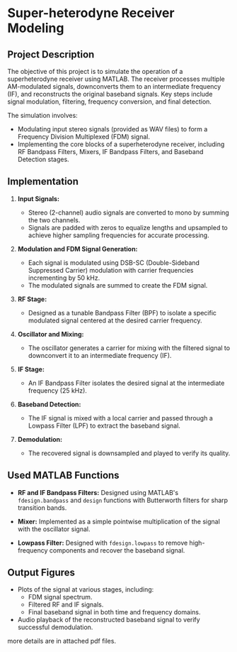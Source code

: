 # Super-heterodyne Receiver Modeling

## Project Description

The objective of this project is to simulate the operation of a superheterodyne receiver using MATLAB. The receiver processes multiple AM-modulated signals, downconverts them to an intermediate frequency (IF), and reconstructs the original baseband signals. Key steps include signal modulation, filtering, frequency conversion, and final detection.

The simulation involves:

- Modulating input stereo signals (provided as WAV files) to form a Frequency Division Multiplexed (FDM) signal.
- Implementing the core blocks of a superheterodyne receiver, including RF Bandpass Filters, Mixers, IF Bandpass Filters, and Baseband Detection stages.

## Implementation

1. **Input Signals:**

   - Stereo (2-channel) audio signals are converted to mono by summing the two channels.
   - Signals are padded with zeros to equalize lengths and upsampled to achieve higher sampling frequencies for accurate processing.

2. **Modulation and FDM Signal Generation:**

   - Each signal is modulated using DSB-SC (Double-Sideband Suppressed Carrier) modulation with carrier frequencies incrementing by 50 kHz.
   - The modulated signals are summed to create the FDM signal.

3. **RF Stage:**

   - Designed as a tunable Bandpass Filter (BPF) to isolate a specific modulated signal centered at the desired carrier frequency.

4. **Oscillator and Mixing:**

   - The oscillator generates a carrier for mixing with the filtered signal to downconvert it to an intermediate frequency (IF).

5. **IF Stage:**

   - An IF Bandpass Filter isolates the desired signal at the intermediate frequency (25 kHz).

6. **Baseband Detection:**

   - The IF signal is mixed with a local carrier and passed through a Lowpass Filter (LPF) to extract the baseband signal.

7. **Demodulation:**

   - The recovered signal is downsampled and played to verify its quality.

## Used MATLAB Functions

- **RF and IF Bandpass Filters:**
  Designed using MATLAB's `fdesign.bandpass` and `design` functions with Butterworth filters for sharp transition bands.

- **Mixer:**
  Implemented as a simple pointwise multiplication of the signal with the oscillator signal.

- **Lowpass Filter:**
  Designed with `fdesign.lowpass` to remove high-frequency components and recover the baseband signal.

## Output Figures

- Plots of the signal at various stages, including:
  - FDM signal spectrum.
  - Filtered RF and IF signals.
  - Final baseband signal in both time and frequency domains.
- Audio playback of the reconstructed baseband signal to verify successful demodulation.


more details are in attached pdf files.

